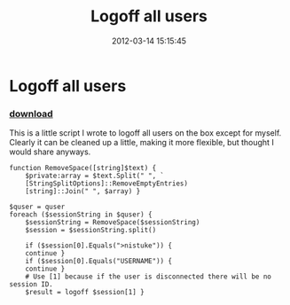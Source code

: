 ﻿---
pid:            3285
parent:         0
children:       
poster:         Nigel Stuke
title:          Logoff all users
date:           2012-03-14 15:15:45
description:    This is a little script I wrote to logoff all users on the box except for myself. Clearly it can be cleaned up a little, making it more flexible, but thought I would share anyways. 
format:         posh
---

# Logoff all users

### [download](3285.ps1)  

This is a little script I wrote to logoff all users on the box except for myself. Clearly it can be cleaned up a little, making it more flexible, but thought I would share anyways. 

```posh
function RemoveSpace([string]$text) {  
    $private:array = $text.Split(" ", `
    [StringSplitOptions]::RemoveEmptyEntries)
    [string]::Join(" ", $array) }

$quser = quser
foreach ($sessionString in $quser) {
    $sessionString = RemoveSpace($sessionString)
    $session = $sessionString.split()
    
    if ($session[0].Equals(">nistuke")) {
    continue }
    if ($session[0].Equals("USERNAME")) {
    continue }
    # Use [1] because if the user is disconnected there will be no session ID. 
    $result = logoff $session[1] }
```
